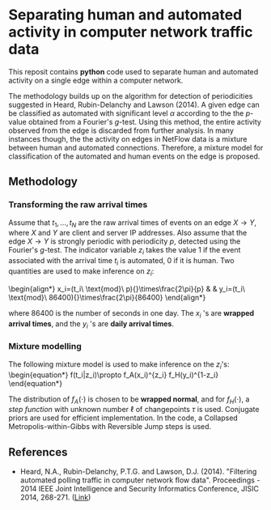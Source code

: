 # Separating human and automated activity in computer network traffic data

This reposit contains **python** code used to separate human and automated activity on a single edge within a computer network. 

The methodology builds up on the algorithm for detection of periodicities suggested in Heard, Rubin-Delanchy and Lawson (2014). A given edge can be classified as automated with significant level $\alpha$ according to the the $p$-value obtained from a Fourier's $g$-test. Using this method, the entire activity observed from the edge is discarded from further analysis. In many instances though, the the activity on edges in NetFlow data is a mixture between human and automated connections. Therefore, a mixture model for classification of the automated and human events on the edge is proposed. 

## Methodology

### Transforming the raw arrival times

Assume that $t_1,\dots,t_N$ are the raw arrival times of events on an edge $X\to Y$, where $X$ and $Y$ are client and server IP addresses. Also assume that the edge $X\to Y$ is strongly periodic with periodicity $p$, detected using the Fourier's $g$-test. The indicator variable $z_i$ takes the value $1$ if the event associated with the arrival time $t_i$ is automated, $0$ if it is human. Two quantities are used to make inference on $z_i$:

\begin{align*}
x_i=(t_i\ \text{mod}\ p){}\times\frac{2\pi}{p} & & y_i=(t_i\ \text{mod}\ 86400){}\times\frac{2\pi}{86400}
\end{align*}

where $86400$ is the number of seconds in one day. The $x_i$ 's are **wrapped arrival times**, and the $y_i$ 's are **daily arrival times**. 

### Mixture modelling

The following mixture model is used to make inference on the $z_i$'s:
\begin{equation*}
f(t_i|z_i)\propto f_A(x_i)^{z_i} f_H(y_i)^{1-z_i} 
\end{equation*}

The distribution of $f_A(\cdot)$ is chosen to be **wrapped normal**, and for $f_H(\cdot)$, a *step function* with unknown number $\ell$ of changepoints $\tau$ is used. Conjugate priors are used for efficient implementation. In the code, a Collapsed Metropolis-within-Gibbs with Reversible Jump steps is used. 

## References

* Heard, N.A., Rubin-Delanchy, P.T.G. and Lawson, D.J. (2014). "Filtering automated polling traffic in computer network flow data". Proceedings - 2014 IEEE Joint Intelligence and Security Informatics Conference, JISIC 2014, 268-271. ([Link](https://ieeexplore.ieee.org/document/6975589/))
